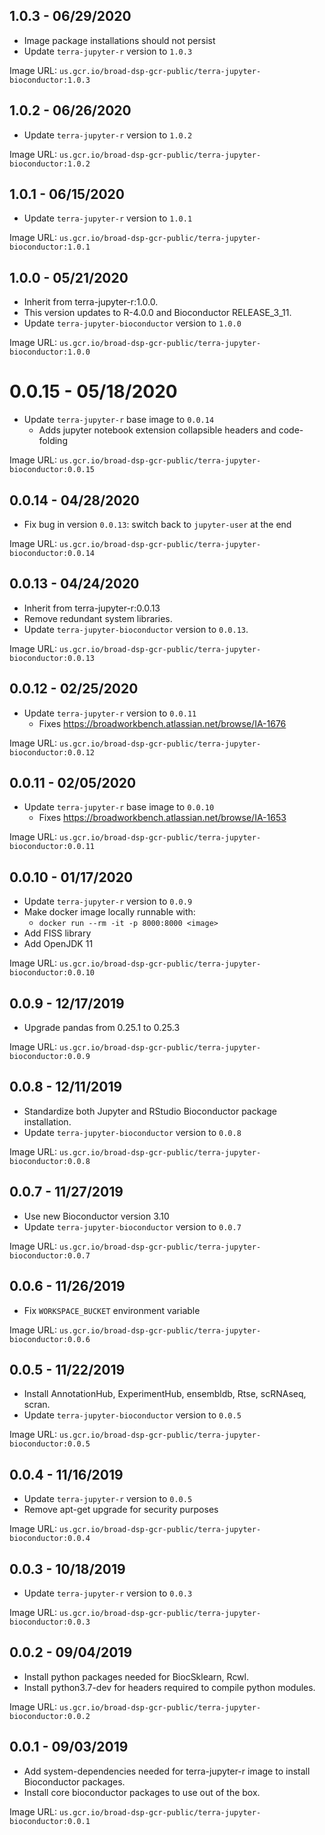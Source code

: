 ## 1.0.3 - 06/29/2020

- Image package installations should not persist
- Update `terra-jupyter-r` version to `1.0.3`

Image URL: `us.gcr.io/broad-dsp-gcr-public/terra-jupyter-bioconductor:1.0.3`

## 1.0.2 - 06/26/2020

- Update `terra-jupyter-r` version to `1.0.2`

Image URL: `us.gcr.io/broad-dsp-gcr-public/terra-jupyter-bioconductor:1.0.2`

## 1.0.1 - 06/15/2020

- Update `terra-jupyter-r` version to `1.0.1`

Image URL: `us.gcr.io/broad-dsp-gcr-public/terra-jupyter-bioconductor:1.0.1`

## 1.0.0 - 05/21/2020

- Inherit from terra-jupyter-r:1.0.0.
- This version updates to R-4.0.0 and Bioconductor RELEASE_3_11.
- Update `terra-jupyter-bioconductor` version to `1.0.0`

Image URL: `us.gcr.io/broad-dsp-gcr-public/terra-jupyter-bioconductor:1.0.0`

# 0.0.15 - 05/18/2020

- Update `terra-jupyter-r` base image to `0.0.14`
   - Adds jupyter notebook extension collapsible headers and code-folding

Image URL: `us.gcr.io/broad-dsp-gcr-public/terra-jupyter-bioconductor:0.0.15`

## 0.0.14 - 04/28/2020

- Fix bug in version `0.0.13`: switch back to `jupyter-user` at the end

Image URL: `us.gcr.io/broad-dsp-gcr-public/terra-jupyter-bioconductor:0.0.14`

## 0.0.13 - 04/24/2020

- Inherit from terra-jupyter-r:0.0.13
- Remove redundant system libraries.
- Update `terra-jupyter-bioconductor` version to `0.0.13`.

Image URL: `us.gcr.io/broad-dsp-gcr-public/terra-jupyter-bioconductor:0.0.13`

## 0.0.12 - 02/25/2020

- Update `terra-jupyter-r` version to `0.0.11`
    - Fixes https://broadworkbench.atlassian.net/browse/IA-1676

Image URL: `us.gcr.io/broad-dsp-gcr-public/terra-jupyter-bioconductor:0.0.12`

## 0.0.11 - 02/05/2020
- Update `terra-jupyter-r` base image to `0.0.10`
   - Fixes https://broadworkbench.atlassian.net/browse/IA-1653

Image URL: `us.gcr.io/broad-dsp-gcr-public/terra-jupyter-bioconductor:0.0.11`

## 0.0.10 - 01/17/2020
- Update `terra-jupyter-r` version to `0.0.9`
- Make docker image locally runnable with:
   - `docker run --rm -it -p 8000:8000 <image>`
- Add FISS library
- Add OpenJDK 11

Image URL: `us.gcr.io/broad-dsp-gcr-public/terra-jupyter-bioconductor:0.0.10`

## 0.0.9 - 12/17/2019
- Upgrade pandas from 0.25.1 to 0.25.3

Image URL: `us.gcr.io/broad-dsp-gcr-public/terra-jupyter-bioconductor:0.0.9`

## 0.0.8 - 12/11/2019
- Standardize both Jupyter and RStudio Bioconductor package installation.
- Update `terra-jupyter-bioconductor` version to `0.0.8`

Image URL: `us.gcr.io/broad-dsp-gcr-public/terra-jupyter-bioconductor:0.0.8`

## 0.0.7 - 11/27/2019
- Use new Bioconductor version 3.10
- Update `terra-jupyter-bioconductor` version to `0.0.7`

Image URL: `us.gcr.io/broad-dsp-gcr-public/terra-jupyter-bioconductor:0.0.7`

## 0.0.6 - 11/26/2019

- Fix `WORKSPACE_BUCKET` environment variable

Image URL: `us.gcr.io/broad-dsp-gcr-public/terra-jupyter-bioconductor:0.0.6`

## 0.0.5 - 11/22/2019
- Install AnnotationHub, ExperimentHub, ensembldb, Rtse, scRNAseq, scran.
- Update `terra-jupyter-bioconductor` version to `0.0.5`

Image URL: `us.gcr.io/broad-dsp-gcr-public/terra-jupyter-bioconductor:0.0.5`

## 0.0.4 - 11/16/2019
- Update `terra-jupyter-r` version to `0.0.5`
- Remove apt-get upgrade for security purposes

Image URL: `us.gcr.io/broad-dsp-gcr-public/terra-jupyter-bioconductor:0.0.4`

## 0.0.3 - 10/18/2019
- Update `terra-jupyter-r` version to `0.0.3`

Image URL: `us.gcr.io/broad-dsp-gcr-public/terra-jupyter-bioconductor:0.0.3`

## 0.0.2 - 09/04/2019
- Install python packages needed for BiocSklearn, Rcwl.
- Install python3.7-dev for headers required to compile python modules.

Image URL: `us.gcr.io/broad-dsp-gcr-public/terra-jupyter-bioconductor:0.0.2`

## 0.0.1 - 09/03/2019
- Add system-dependencies needed for terra-jupyter-r image to install
  Bioconductor packages.
- Install core bioconductor packages to use out of the box.

Image URL: `us.gcr.io/broad-dsp-gcr-public/terra-jupyter-bioconductor:0.0.1`
